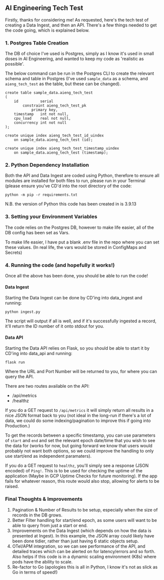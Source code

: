 
## AI Engineering Tech Test
Firstly, thanks for considering me! As requested, here's the tech test of creating a Data Ingest, and then an API. There's a few things needed to get the code going, which is explained below.

### 1. Postgres Table Creation
The DB of choice I've used is Postgres, simply as I know it's used in small doses in AI Engineering, and wanted to keep my code as 'realistic as possible'. 

The below command can be run in the Postgres CLI to create the relevant schema and table in Postgres (I've used `sample_data` as a schema, and `aieng_tech_test` as the table, but these can be changed).

```
create table sample_data.aieng_tech_test
(
    id          serial
        constraint aieng_tech_test_pk
            primary key,
    timestamp   int not null,
    cpu_load    real not null,
    concurrency int not null
);

create unique index aieng_tech_test_id_uindex
    on sample_data.aieng_tech_test (id);

create unique index aieng_tech_test_timestamp_uindex
    on sample_data.aieng_tech_test (timestamp);
```
### 2. Python Dependency Installation
Both the API and Data Ingest are coded using Python, therefore to ensure all modules are installed for both files to run, please run in your Terminal (please ensure you've CD'd into the root directory of the code:
```
python -m pip -r requirements.txt
```
N.B. the version of Python this code has been created in is 3.9.13

### 3. Setting your Environment Variables
The code relies on the Postgres DB, however to make life easier, all of the DB config has been set as Vars.

To make life easier, I have put a blank .env file in the repo where you can set these values. (In real life, the vars would be stored in ConfigMaps and Secrets)

### 4. Running the code (and hopefully it works!)

Once all the above has been done, you should be able to run the code!

#### Data Ingest

Starting the Data Ingest can be done by CD'ing into data_ingest and running:

```
python ingest.py
```
The script will output if all is well, and if it's successfully ingested a record, it'll return the ID number of it onto stdout for you.

#### Data API

Starting the Data API relies on Flask, so you should be able to start it by CD'ing into data_api and running:

```
flask run
```

Where the URL and Port Number will be returned to you, for where you can query the API.

There are two routes available on the API:

- /api/metrics
- /healthz

If you do a GET request to `/api/metrics` it will simply return all results in a nice JSON format back to you (not ideal in the long-run if there's a lot of data, we could do some indexing/pagination to improve this if going into Production.)

To get the records between a specific timestamp, you can use parameters of `start` and `end` and set the relevant epoch date/time that you wish to see the data for (works for now, but going forward we know that users would probably not want both options, so we could improve the handling to only use start/end as independent paramaters).

If you do a GET request to `healthz`, you'll simply see a response (JSON encoded) of `Ping!`. This is to be used for checking the uptime of the application (Maybe in GCP Uptime Checks for future monitoring). If the app fails for whatever reason, this route would also stop, allowing for alerts to be raised.

### Final Thoughts & Improvements

1. Pagination & Number of Results to be setup, especially when the size of records in the DB grows.
2. Better Filter handling for start/end epoch, as some users will want to be able to query from just a start or end.
3. Improvements on the Data Ingest (which depends on how the data is presented at Ingest). In this example, the JSON array could likely have been done tidier, rather than just having 6 static objects setup.
4. OTel/APM integration, so we can see performance of the API, and detailed traces which can be alerted on for latency/errors and so forth. Also helps if this code is in a dynamic scaling environment (K8s) where pods have the ability to scale.
5. Re-factor to Go (apologies this is all in Python, I know it's not as slick as Go in terms of speed!)


